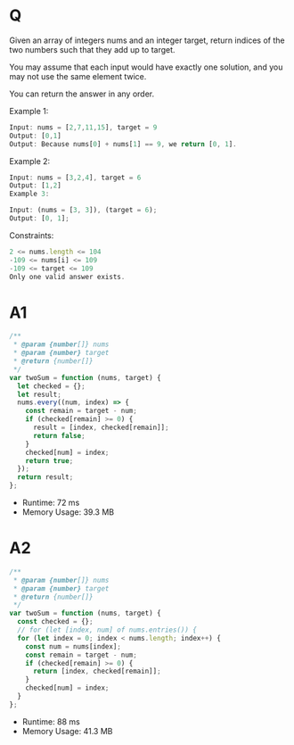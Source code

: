 # Q

Given an array of integers nums and an integer target, return indices of the two numbers such that they add up to target.

You may assume that each input would have exactly one solution, and you may not use the same element twice.

You can return the answer in any order.

Example 1:

```js
Input: nums = [2,7,11,15], target = 9
Output: [0,1]
Output: Because nums[0] + nums[1] == 9, we return [0, 1].
```

Example 2:

```js
Input: nums = [3,2,4], target = 6
Output: [1,2]
Example 3:
```

```js
Input: (nums = [3, 3]), (target = 6);
Output: [0, 1];
```

Constraints:

```js
2 <= nums.length <= 104
-109 <= nums[i] <= 109
-109 <= target <= 109
Only one valid answer exists.
```

# A1

```js
/**
 * @param {number[]} nums
 * @param {number} target
 * @return {number[]}
 */
var twoSum = function (nums, target) {
  let checked = {};
  let result;
  nums.every((num, index) => {
    const remain = target - num;
    if (checked[remain] >= 0) {
      result = [index, checked[remain]];
      return false;
    }
    checked[num] = index;
    return true;
  });
  return result;
};
```

- Runtime: 72 ms
- Memory Usage: 39.3 MB

# A2

```js
/**
 * @param {number[]} nums
 * @param {number} target
 * @return {number[]}
 */
var twoSum = function (nums, target) {
  const checked = {};
  // for (let [index, num] of nums.entries()) {
  for (let index = 0; index < nums.length; index++) {
    const num = nums[index];
    const remain = target - num;
    if (checked[remain] >= 0) {
      return [index, checked[remain]];
    }
    checked[num] = index;
  }
};
```

- Runtime: 88 ms
- Memory Usage: 41.3 MB
